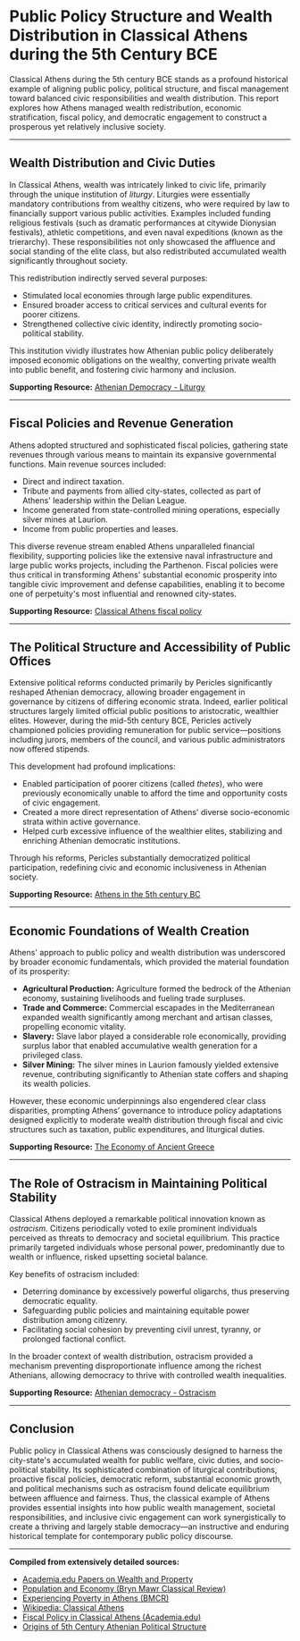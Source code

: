# Public Policy Structure and Wealth Distribution in Classical Athens during the 5th Century BCE  

Classical Athens during the 5th century BCE stands as a profound historical example of aligning public policy, political structure, and fiscal management toward balanced civic responsibilities and wealth distribution. This report explores how Athens managed wealth redistribution, economic stratification, fiscal policy, and democratic engagement to construct a prosperous yet relatively inclusive society.

---

## Wealth Distribution and Civic Duties

In Classical Athens, wealth was intricately linked to civic life, primarily through the unique institution of *liturgy*. Liturgies were essentially mandatory contributions from wealthy citizens, who were required by law to financially support various public activities. Examples included funding religious festivals (such as dramatic performances at citywide Dionysian festivals), athletic competitions, and even naval expeditions (known as the trierarchy). These responsibilities not only showcased the affluence and social standing of the elite class, but also redistributed accumulated wealth significantly throughout society.

This redistribution indirectly served several purposes:
- Stimulated local economies through large public expenditures.
- Ensured broader access to critical services and cultural events for poorer citizens.
- Strengthened collective civic identity, indirectly promoting socio-political stability.

This institution vividly illustrates how Athenian public policy deliberately imposed economic obligations on the wealthy, converting private wealth into public benefit, and fostering civic harmony and inclusion.

**Supporting Resource:** [Athenian Democracy - Liturgy](https://www.uvm.edu/~jbailly/courses/clas21/notes/atheniandemocracy.html)

---

## Fiscal Policies and Revenue Generation

Athens adopted structured and sophisticated fiscal policies, gathering state revenues through various means to maintain its expansive governmental functions. Main revenue sources included:
- Direct and indirect taxation.
- Tribute and payments from allied city-states, collected as part of Athens' leadership within the Delian League.
- Income generated from state-controlled mining operations, especially silver mines at Laurion.
- Income from public properties and leases.

This diverse revenue stream enabled Athens unparalleled financial flexibility, supporting policies like the extensive naval infrastructure and large public works projects, including the Parthenon. Fiscal policies were thus critical in transforming Athens' substantial economic prosperity into tangible civic improvement and defense capabilities, enabling it to become one of perpetuity's most influential and renowned city-states.

**Supporting Resource:** [Classical Athens fiscal policy](https://www.academia.edu/14448208/Classical_Athens_fiscal_policy_2015)

---

## The Political Structure and Accessibility of Public Offices

Extensive political reforms conducted primarily by Pericles significantly reshaped Athenian democracy, allowing broader engagement in governance by citizens of differing economic strata. Indeed, earlier political structures largely limited official public positions to aristocratic, wealthier elites. However, during the mid-5th century BCE, Pericles actively championed policies providing remuneration for public service—positions including jurors, members of the council, and various public administrators now offered stipends.

This development had profound implications:
- Enabled participation of poorer citizens (called *thetes*), who were previously economically unable to afford the time and opportunity costs of civic engagement.
- Created a more direct representation of Athens' diverse socio-economic strata within active governance.
- Helped curb excessive influence of the wealthier elites, stabilizing and enriching Athenian democratic institutions.

Through his reforms, Pericles substantially democratized political participation, redefining civic and economic inclusiveness in Athenian society.

**Supporting Resource:** [Athens in the 5th century BC](https://en.wikipedia.org/wiki/Fifth-century_Athens)

---

## Economic Foundations of Wealth Creation

Athens' approach to public policy and wealth distribution was underscored by broader economic fundamentals, which provided the material foundation of its prosperity:

- **Agricultural Production:** Agriculture formed the bedrock of the Athenian economy, sustaining livelihoods and fueling trade surpluses.
- **Trade and Commerce:** Commercial escapades in the Mediterranean expanded wealth significantly among merchant and artisan classes, propelling economic vitality.
- **Slavery:** Slave labor played a considerable role economically, providing surplus labor that enabled accumulative wealth generation for a privileged class.
- **Silver Mining:** The silver mines in Laurion famously yielded extensive revenue, contributing significantly to Athenian state coffers and shaping its wealth policies.

However, these economic underpinnings also engendered clear class disparities, prompting Athens’ governance to introduce policy adaptations designed explicitly to moderate wealth distribution through fiscal and civic structures such as taxation, public expenditures, and liturgical duties.

**Supporting Resource:** [The Economy of Ancient Greece](https://eh.net/encyclopedia/the-economy-of-ancient-greece/)

---

## The Role of Ostracism in Maintaining Political Stability

Classical Athens deployed a remarkable political innovation known as *ostracism*. Citizens periodically voted to exile prominent individuals perceived as threats to democracy and societal equilibrium. This practice primarily targeted individuals whose personal power, predominantly due to wealth or influence, risked upsetting societal balance.

Key benefits of ostracism included:
- Deterring dominance by excessively powerful oligarchs, thus preserving democratic equality.
- Safeguarding public policies and maintaining equitable power distribution among citizenry.
- Facilitating social cohesion by preventing civil unrest, tyranny, or prolonged factional conflict.

In the broader context of wealth distribution, ostracism provided a mechanism preventing disproportionate influence among the richest Athenians, allowing democracy to thrive with controlled wealth inequalities.

**Supporting Resource:** [Athenian democracy - Ostracism](https://en.wikipedia.org/wiki/Athenian_democracy)

---

## Conclusion

Public policy in Classical Athens was consciously designed to harness the city-state's accumulated wealth for public welfare, civic duties, and socio-political stability. Its sophisticated combination of liturgical contributions, proactive fiscal policies, democratic reform, substantial economic growth, and political mechanisms such as ostracism found delicate equilibrium between affluence and fairness. Thus, the classical example of Athens provides essential insights into how public wealth management, societal responsibilities, and inclusive civic engagement can work synergistically to create a thriving and largely stable democracy—an instructive and enduring historical template for contemporary public policy discourse.

--- 

**Compiled from extensively detailed sources:**
- [Academia.edu Papers on Wealth and Property](https://www.academia.edu/33155708/Wealth_and_Property_in_Classical_Athens)  
- [Population and Economy (Bryn Mawr Classical Review)](https://bmcr.brynmawr.edu/2020/2020.10.40/)  
- [Experiencing Poverty in Athens (BMCR)](https://bmcr.brynmawr.edu/2018/2018.12.09/)  
- [Wikipedia: Classical Athens](https://en.wikipedia.org/wiki/Classical_Athens)  
- [Fiscal Policy in Classical Athens (Academia.edu)](https://www.academia.edu/14448208/Classical_Athens_fiscal_policy_2015)  
- [Origins of 5th Century Athenian Political Structure](http://sites.oxy.edu/horowitz/courses/Hist390/Hist320AncAthens/Origins%20of%205th%20century%20Athenian%20political%20structure.htm)